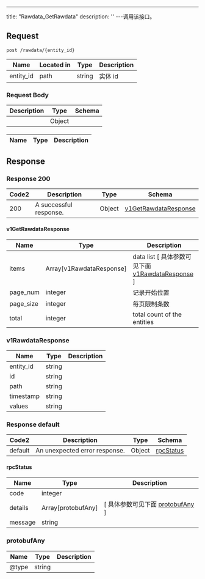 ---
title: "Rawdata_GetRawdata"
description: ''
---调用该接口。



## Request


```
post /rawdata/{entity_id}
```

| Name | Located in | Type | Description | 
| ---- | ---------- | ----------- | ----------- | 
| entity_id | path | string | 实体 id |  

### Request Body 
| Description | Type | Schema |
| ----------- | ------ | ------ |
|  | Object | [](#) |

#### 

| Name | Type | Description | 
| ---- | ---- | ----------- |  



## Response

### Response  200 
| Code2 | Description | Type | Schema |
| ---- | ----------- | ------ | ------ |
| 200 | A successful response. | Object | [v1GetRawdataResponse](#v1GetRawdataResponse) |

#### v1GetRawdataResponse

| Name | Type | Description | 
| ---- | ---- | ----------- |         
| items | Array[v1RawdataResponse] | data list [ 具体参数可见下面 [v1RawdataResponse](#v1RawdataResponse) ] |       
| page_num | integer | 记录开始位置 |      
| page_size | integer | 每页限制条数 |      
| total | integer | total count of the entities |   

### v1RawdataResponse
| Name | Type | Description | 
| ---- | ---- | ----------- |     
| entity_id | string |  |      
| id | string |  |      
| path | string |  |      
| timestamp | string |  |      
| values | string |  |   



### Response  default 
| Code2 | Description | Type | Schema |
| ---- | ----------- | ------ | ------ |
| default | An unexpected error response. | Object | [rpcStatus](#rpcStatus) |

#### rpcStatus

| Name | Type | Description | 
| ---- | ---- | ----------- |     
| code | integer |  |          
| details | Array[protobufAny] |  [ 具体参数可见下面 [protobufAny](#protobufAny) ] |       
| message | string |  |   

### protobufAny
| Name | Type | Description | 
| ---- | ---- | ----------- |     
| @type | string |  |   



